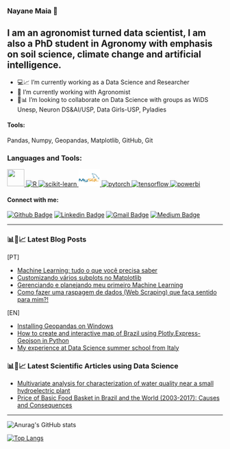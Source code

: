 ### Nayane Maia 👋


## I am an agronomist turned data scientist, I am also a PhD student in Agronomy with emphasis on soil science, climate change and artificial intelligence.

- 💻📈 I’m currently working as a Data Science and Researcher 
- 🌱 I’m currently working with Agronomist
- 👯📊 I’m looking to collaborate on Data Science with groups as WiDS Unesp, Neuron DS&AI/USP, Data Girls-USP, Pyladies 


#### Tools:
 Pandas, Numpy, Geopandas, Matplotlib, GitHub, Git
 
<h3 align="left">Languages and Tools:</h3>
<p align="left"> <a href="https://www.python.org/" target="_blank"> <img src="https://www.vectorlogo.zone/logos/python/python-icon.svg" width="40" height="40"/> </a> <a href="https://www.rstudio.com/" target="_blank"> <img src="https://www.vectorlogo.zone/logos/r-project/r-project-icon.svg" alt="R" width="40" height="40"/> </a> </a> <a href=" https://scikit-learn.org/stable/" target="_blank"> <img src="https://img.shields.io/badge/scikit_learn-F7931E?style=for-the-badge&logo=scikit-learn&logoColor=white" alt="scikit-learn" width="60" height="40"/> </a> <a href="https://www.mysql.com/" target="_blank"> <img src="https://raw.githubusercontent.com/devicons/devicon/master/icons/mysql/mysql-original-wordmark.svg" alt="mysql" width="50" height="40"/> </a> <a href="https://pytorch.org/" target="_blank"> <img src="https://www.vectorlogo.zone/logos/pytorch/pytorch-icon.svg" alt="pytorch" width="40" height="40"/> </a> <a href="https://www.tensorflow.org" target="_blank"> <img src="https://www.vectorlogo.zone/logos/tensorflow/tensorflow-icon.svg" alt="tensorflow" width="40" height="40"/> </a> <a href="https://powerbi.microsoft.com" target="_blank"> <img src="https://www.vectorlogo.zone/logos/microsoft_powerbi/microsoft_powerbi-ar21.svg" alt="powerbi" width="70" height="50"/> </a> </p>


#### Connect with me:
[![Github Badge](https://img.shields.io/badge/-Github-000?style=flat-square&logo=Github&logoColor=white&link=https://github.com/nayanemaia)](https://github.com/nayanemaia)
[![Linkedin Badge](https://img.shields.io/badge/-LinkedIn-blue?style=flat-square&logo=Linkedin&logoColor=white&link=https://www.linkedin.com/in/nayane-maia/)](https://www.linkedin.com/in/nayane-maia/)
[![Gmail Badge](https://img.shields.io/badge/-Gmail-c14438?style=flat-square&logo=Gmail&logoColor=white&link=mailto:nayane.maia1@gmail.com)](mailto:nayane.maia1@gmail.com)
[![Medium Badge](https://img.shields.io/badge/medium-%2312100E.svg?&style=for-the-badge&logo=medium&logoColor=white&link=https://nayanemaia.medium.com/)](https://nayanemaia.medium.com/)

------------------
### 📊📕📈 Latest Blog Posts
[PT]
- [Machine Learning: tudo o que você precisa saber](https://medium.com/neurondsai/machine-learning-tudo-o-que-voc%C3%AA-precisa-saber-40c498d2fd96)
- [Customizando vários subplots no Matplotlib](https://medium.com/neurondsai/customizando-v%C3%A1rios-subplots-no-matplotlib-b8c51bc640bb)
- [Gerenciando e planejando meu primeiro Machine Learning](https://medium.com/neurondsai/gerenciando-e-planejando-meu-primeiro-machine-learning-6de7cf1abc99)
- [Como fazer uma raspagem de dados (Web Scraping) que faça sentido para mim?!](https://medium.com/data-girls-neuron/como-fazer-uma-raspagem-de-dados-web-scraping-que-fa%C3%A7a-sentido-para-mim-11aecc0f776)

[EN]
- [Installing Geopandas on Windows](https://nayanemaia.medium.com/installing-geopandas-on-windows-aadd762c557c)
- [How to create and interactive map of Brazil using Plotly.Express-Geojson in Python](https://medium.com/python-in-plain-english/how-to-create-a-interative-map-using-plotly-express-geojson-to-brazil-in-python-fb5527ae38fc)
- [My experience at Data Science summer school from Italy](https://www.linkedin.com/pulse/my-experience-data-science-summer-school-from-italy-nayane-maia/)

### 📊📕📈 Latest Scientific Articles using Data Science

- [Multivariate analysis for characterization of water quality near a small hydroelectric plant](https://periodicos.ufms.br/index.php/RevAGB/article/view/9135)
- [Price of Basic Food Basket in Brazil and the World (2003-2017): Causes and Consequences](http://www.journaljeai.com/index.php/JEAI/article/view/30093)
------------------


![Anurag's GitHub stats](https://github-readme-stats.vercel.app/api?username=nayanemaia&show_icons=true&theme=vue)



[![Top Langs](https://github-readme-stats.vercel.app/api/top-langs/?username=nayanemaia&layout=compact)](https://github.com/nayanemaia/github-readme-stats)





<!--
**nayanemaia/nayanemaia** is a ✨ _special_ ✨ repository because its `README.md` (this file) appears on your GitHub profile.


